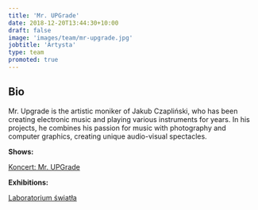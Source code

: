 ```yaml
---
title: 'Mr. UPGrade'
date: 2018-12-20T13:44:30+10:00
draft: false
image: 'images/team/mr-upgrade.jpg'
jobtitle: 'Artysta'
type: team
promoted: true
---
```


## Bio

Mr. Upgrade is the artistic moniker of Jakub Czapliński, who has been creating electronic music and playing various instruments for years. In his projects, he combines his passion for music with photography and computer graphics, creating unique audio-visual spectacles.

**Shows:**

[Koncert: Mr. UPGrade](/pokazy/mr-upgrade)

**Exhibitions:**

[Laboratorium światła](/wystawy/laboratorium-swiatla)
